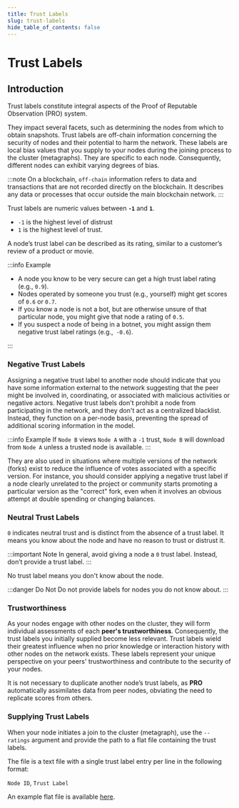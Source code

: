 ```yaml
---
title: Trust Labels
slug: trust-labels
hide_table_of_contents: false
---
```


# Trust Labels

## Introduction

Trust labels constitute integral aspects of the Proof of Reputable Observation (PRO) system.

They impact several facets, such as determining the nodes from which to obtain snapshots. Trust
labels are off-chain information concerning the security of nodes and their potential to harm the
network. These labels are local bias values that you supply to your nodes during the joining process
to the cluster (metagraphs). They are specific to each node. Consequently, different nodes can
exhibit varying degrees of bias.

:::note
On a blockchain, `off-chain` information refers to data and transactions that are not recorded
directly on the blockchain. It describes any data or processes that occur outside the main
blockchain network.
:::

Trust labels are numeric values between **`-1`** and **`1`**.

- `-1` is the highest level of distrust
- `1` is the highest level of trust.

A node’s trust label can be described as its rating, similar to a customer’s review of a product or
movie.

:::info Example

- A node you know to be very secure can get a high trust label rating (e.g., `0.9`).
- Nodes operated by someone you trust (e.g., yourself) might get scores of `0.6` or `0.7`.
- If you know a node is not a bot, but are otherwise unsure of that particular node, you might give
  that node a rating of `0.5`.
- If you suspect a node of being in a botnet, you might assign them negative trust label ratings
  (e.g.,` -0.6`).

:::

### Negative Trust Labels

Assigning a negative trust label to another node should indicate that you have some information
external to the network suggesting that the peer might be involved in, coordinating, or
associated with malicious activities or negative actors. Negative trust labels don't prohibit a node
from participating in the network, and they don't act as a centralized blacklist. Instead, they
function on a per-node basis, preventing the spread of additional scoring information in the model.

:::info Example
If `Node B` views `Node A` with a `-1` trust, `Node B` will download from `Node A` unless a trusted node is available.
:::

They are also used in situations where multiple versions of the network (forks) exist to reduce the
influence of votes associated with a specific version. For instance, you should consider applying a
negative trust label if a node clearly unrelated to the project or community starts promoting a
particular version as the "correct" fork, even when it involves an obvious attempt at double
spending or changing balances.

### Neutral Trust Labels

`0` indicates neutral trust and is distinct from the absence of a trust label. It means you know
about the node and have no reason to trust or distrust it.

:::important Note
In general, avoid giving a node a `0` trust label. Instead, don’t provide a trust label.
:::

No trust label means you don't know about the node.

:::danger Do Not
Do not provide labels for nodes you do not know about.
:::

### Trustworthiness

As your nodes engage with other nodes on the cluster, they will form individual assessments of
each **peer's trustworthiness**. Consequently, the trust labels you initially supplied become less
relevant. Trust labels wield their greatest influence when no prior knowledge or interaction history
with other nodes on the network exists. These labels represent your unique perspective on your
peers' trustworthiness and contribute to the security of your nodes.

It is not necessary to duplicate another node’s trust labels, as **PRO** automatically assimilates
data from peer nodes, obviating the need to replicate scores from others.

### Supplying Trust Labels

When your node initiates a join to the cluster (metagraph), use the `--ratings` argument and
provide the path to a flat file containing the trust labels.

The file is a text file with a single trust label entry per line in the following format:

`Node ID`, `Trust Label`

An example flat file is available [here](https://github.com/Constellation-Labs/tessellation/blob/develop/modules/sdk/src/test/resources/ratings.sample.csv).
